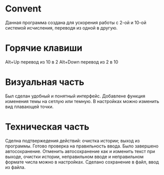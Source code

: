 # Convent
Данная программа создана для ускорения работы с 2-ой и 10-ой системой исчисления, переводя из одной в другую.  
# Горячие клавиши
Alt+Up перевод из 10 в 2
Alt+Down перевод из 2 в 10
# Визуальная часть
Был сделан удобный и понятный интерфейс.
Добавлене функция изменения темы на сетлую или темную.
В настройках можно изменить вид плавающей точки.
# Техническая часть
Сделна подтвержедения действий:
очистка истории;
выход из программы.
Готово проверка на правильность ввода.
Было завершено автосохранение. 
Отменить автосохранение как и изменить текст при выходе, очистки истории, неправильном вводе и неправильном формате числа можно в настройках.
Сделано сохранение в файл, ввод из файла.
